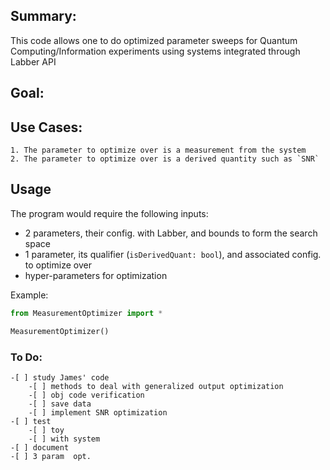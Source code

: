## Summary:

This code allows one to do optimized parameter sweeps for Quantum Computing/Information experiments using systems integrated through Labber API

## Goal:

## Use Cases:
    1. The parameter to optimize over is a measurement from the system
    2. The parameter to optimize over is a derived quantity such as `SNR`

## Usage

The program would require the following inputs:

- 2 parameters, their config. with Labber, and bounds to form the search space
- 1 parameter, its qualifier (`isDerivedQuant: bool`), and associated config. to optimize over
- hyper-parameters for optimization

Example:

```python
from MeasurementOptimizer import *

MeasurementOptimizer()
```



### To Do:
    -[ ] study James' code
        -[ ] methods to deal with generalized output optimization
        -[ ] obj code verification
        -[ ] save data
        -[ ] implement SNR optimization
    -[ ] test
        -[ ] toy
        -[ ] with system
    -[ ] document
    -[ ] 3 param  opt.

